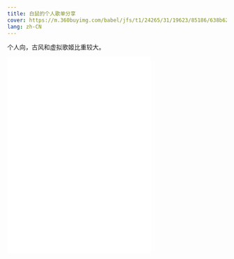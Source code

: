 ```yaml
---
title: 白鼠的个人歌单分享
cover: https://m.360buyimg.com/babel/jfs/t1/24265/31/19623/85186/638b6226E51d8f95d/f91e3236a6350c33.jpg
lang: zh-CN
---
```

个人向，古风和虚拟歌姬比重较大。

<!--more-->
<iframe frameborder="no" border="0" marginwidth="0" marginheight="0" width=330 height=450 src="//music.163.com/outchain/player?type=0&id=7780085630&auto=1&height=430"></iframe>